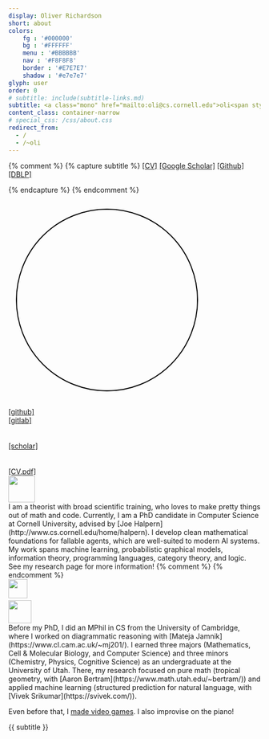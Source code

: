 ```yaml
---
display: Oliver Richardson
short: about
colors:
    fg : '#000000'
    bg : '#FFFFFF'
    menu : '#BBBBBB'
    nav : '#F8F8F8'
    border : '#E7E7E7'
    shadow : '#e7e7e7'
glyph: user
order: 0
# subtitle: include(subtitle-links.md)
subtitle: <a class="mono" href="mailto:oli@cs.cornell.edu">oli<span style="margin-left:5px;margin-right:5px;font-family:sans-serif;">@</span>cs.cornell.edu</a>
content_class: container-narrow
# special_css: /css/about.css
redirect_from:
  - /
  - /~oli
---
```

{% comment %}
{% capture subtitle %}
[[CV]](/files/cv.pdf)
[[Google Scholar]](https://scholar.google.com/citations?user=5_yI4jIAAAAJ)
[[Github]](https://github.com/orichardson)
[[DBLP]](https://dblp.org/pid/281/7499.html)
<!-- [[Twitter]]()
[[Instagram]]() -->
{% endcapture %}
{% endcomment %}

<div class="portrait">
<!-- ![portrait](/images/me-1.jpg) -->
<!-- <img src="{{ site.baseurl }}/images/me-1-cropped.jpg" style="width:200px;float:right;margin-left:15px;border-radius:50%;"/> -->
<!-- <img src="{{ site.baseurl }}/images/me-2-cropped.jpg" style="width:25vw; margin-left:15px;border-radius:50%;"/> -->
<!-- <img src="{{ site.baseurl }}/images/me-3-cropped.jpg" style="width:350px;float:right;margin:15px;border-radius:50%;"/> -->
<img src="{{ site.baseurl }}/images/me-3--crop2.jpg" 
    style="width:360px;margin:15px;border-radius:50%;border:2px solid black;max-width:90vw;"/>
<!-- <img src="{{ site.baseurl }}/images/me-3-cropped.jpg" 
style="width:450px;margin:15px;border-radius:50%;border:2px solid black;max-width:90vw;"/> -->
<!-- <img src="/images/me-3--crop2.jpg" style="width:350px;margin:15px;margin-left:30px;border-radius:50%;"/> -->
<!-- <img src="/images/me-2-cropped.jpg" style="width:350px;height=305px;margin:15px;margin-left:30px;border-radius:50%;"/> -->
<div class="icon-panel">
<!-- <a href="mailto:" title="email"><i class="fas fa-envelope"></i></a> -->
    <a href="https://github.com/orichardson" title="GitHub" style="margin-right:10px"
             target="_blank" rel="noopener noreferrer">
        <i class="fab fa-github"></i>
        <br/>
        <span class="icon-label">[github]</span>
        </a>
    <a href="https://gitlab.com/zaytuna" title="GitLab">
        <i class="fab fa-gitlab"></i>
        <br/>
        <span class="icon-label">[gitlab]</span>
        </a>
    <br/>
    <br/>
    <a href="https://scholar.google.com/citations?user=5_yI4jIAAAAJ" title="Google Scholar">
        <i class="ai ai-google-scholar"></i>
        <br/>
        <span class="icon-label">[scholar]</span>
        </a>
    <br/>
    <br/>
    <a href="{{ site.baseurl }}/files/cv.pdf" title="CV">
        <i class="fa fa-snowflake"></i>
        <br/>
        <span class="icon-label">[CV.pdf]</span>
        </a>
</div>
</div>

<!-- <div class="col-md-6 col-"> -->
<!-- <div style="width:55px;float:right;margin-left:15px;">
<img src="/images/theu.png" width=50px/>
<img src="/images/ucam.png" width=50px/>
<img src="/images/cornell-seal.png" width=50px/>
</div> -->

<div class="seal">
    <img src="{{ site.baseurl }}/images/cornell-seal.png" style="width:7ex;"/>
</div>
I am a theorist with broad scientific training, who loves to make pretty things out of math and code.
Currently, I am a 
<!-- sixth-year -->
PhD candidate in Computer Science at Cornell University, advised by [Joe Halpern](http://www.cs.cornell.edu/home/halpern).
I develop clean mathematical foundations for fallable agents, which are well-suited to modern AI systems.
My work spans machine learning, probabilistic graphical models, information theory, programming languages, category theory, and logic.
See my <a onclick="$('#nav-research>a').click();">research page</a> for more information!
{% comment %}
<!-- I am a theorist, but love to write code. -->
<!-- with broad mathematical and scientific training. -->
<!-- My research focuses primarily on a unified theory of probabilistic modeling that allows
for inconsistent beliefs. This theory is based on a class of models I invented, called
[Probabilistic Dependency Graphs (PDGs)](https://orichardson.github.io/pdg/), which
subsume traditional graphical models (Bayesian networks, factor graphs, causal models), and also model modern machine learning settings (Classification, GANs, VAEs, ...). 
This gives rise to an intuitive interpretation of loss functions as a degree of inconsistency, and learning/inference/adversarial attack algorithms as ways to resolve that inconsistency.  -->
<!-- Critically, PDGs can contain inconsistent probabilistic information, and that degree of inconsistency
turns out to be quite important. -->
<!-- Before starting my PhD, I did an MPhil at the University of Cambridge,
    where I did research in diagrammatic reasoning with [Mateja Jamnik]().
As an undergraduate at the University of Utah,
    I studied biology, 
    pure math (tropical geometry, with [Aaron Betram]()), 
    and applied machine learning (structured prediction, with [Vivek Srikumar]()). -->
{% endcomment %}

<div class="seal"> 
    <img src="{{ site.baseurl }}/images/ucam.png" style="width:5ex;"/><br/>
    <img src="{{ site.baseurl }}/images/theu.png" style="width:6ex;margin-top:4px"/>
</div>
Before my PhD, I did an MPhil in CS from the University of Cambridge, where I worked on diagrammatic reasoning with [Mateja Jamnik](https://www.cl.cam.ac.uk/~mj201/).
I earned three majors (Mathematics, Cell & Molecular Biology, and Computer Science) and three minors (Chemistry, Physics, Cognitive Science) as an undergraduate at the University of Utah. There, my research focused on pure math (tropical geometry, with [Aaron Bertram](https://www.math.utah.edu/~bertram/)) and applied machine learning (structured prediction for natural language, with [Vivek Srikumar](https://svivek.com/)).
<!-- ;**
 now I do applied math and theoretical machine learning.** -->

Even before that, I [made video games](https://gitlab.com/zaytuna).
I also improvise on the piano!



{{ subtitle }}


